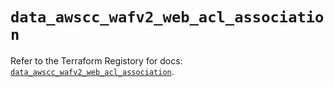 # `data_awscc_wafv2_web_acl_association`

Refer to the Terraform Registory for docs: [`data_awscc_wafv2_web_acl_association`](https://registry.terraform.io/providers/hashicorp/awscc/0.70.0/docs/data-sources/wafv2_web_acl_association).
